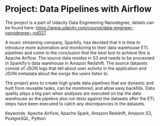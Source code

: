 # Project: Data Pipelines with Airflow
The project is a part of Udacity Data Engineering Nanodegree, details can be found here: https://www.udacity.com/course/data-engineer-nanodegree--nd027

A music streaming company, Sparkify, has decided that it is time to introduce more automation and monitoring to their data warehouse ETL pipelines and come to the conclusion that the best tool to achieve this is Apache Airflow. The source data resides in S3 and needs to be processed in Sparkify's data warehouse in Amazon Redshift. The source datasets consist of JSON logs that tell about user activity in the application and JSON metadata about the songs the users listen to.

The project aims to create high grade data pipelines that are dynamic and built from reusable tasks, can be monitored, and allow easy backfills. Data quality plays a big part when analyses are executed on top the data warehouse so the pipeline also run tests against the datasets after the ETL steps have been executed to catch any discrepancies in the datasets.

Keywords: Apeche Airflow, Apache Spark, Amazon Redshift, Amazon S3, PostgreSQL, Python
